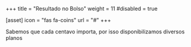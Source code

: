 +++
title = "Resultado no Bolso"
weight = 11
#disabled = true

[asset]
  icon = "fas fa-coins"
  url = "#"
+++

Sabemos que cada centavo importa, por isso disponibilizamos diversos planos
